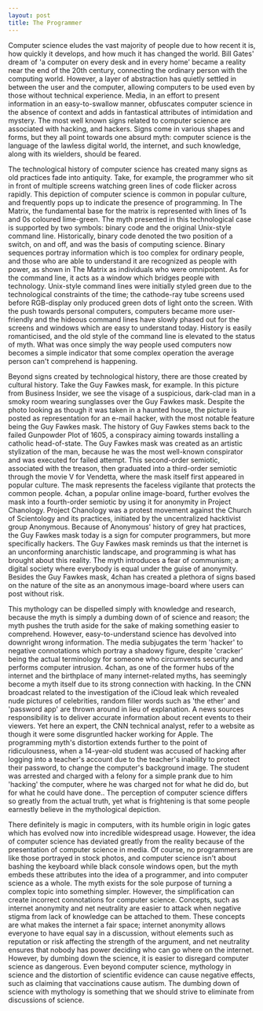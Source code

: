 ```yaml
---
layout: post
title: The Programmer
---
```


Computer science eludes the vast majority of people due to how recent it is, how quickly it develops, and how much it has changed the world. Bill Gates' dream of 'a computer on every desk and in every home' became a reality near the end of the 20th century, connecting the ordinary person with the computing world. However, a layer of abstraction has quietly settled in between the user and the computer, allowing computers to be used even by those without technical experience. Media, in an effort to present information in an easy-to-swallow manner, obfuscates computer science in the absence of context and adds in fantastical attributes of intimidation and mystery. The most well known signs related to computer science are associated with hacking, and hackers. Signs come in various shapes and forms, but they all point towards one absurd myth: computer science is the language of the lawless digital world, the internet, and such knowledge, along with its wielders, should be feared.

The technological history of computer science has created many signs as old practices fade into antiquity. Take, for example, the programmer who sit in front of multiple screens watching green lines of code flicker across rapidly. This depiction of computer science is common in popular culture, and frequently pops up to indicate the presence of programming. In The Matrix, the fundamental base for the matrix is represented with lines of 1s and 0s coloured lime-green. The myth presented in this technological case is supported by two symbols: binary code and the original Unix-style command line. Historically, binary code denoted the two position of a switch, on and off, and was the basis of computing science. Binary sequences portray information which is too complex for ordinary people, and those who are able to understand it are recognized as people with power, as shown in The Matrix as individuals who were omnipotent. As for the command line, it acts as a window which bridges people with technology. Unix-style command lines were initially styled green due to the technological constraints of the time; the cathode-ray tube screens used before RGB-display only produced green dots of light onto the screen. With the push towards personal computers, computers became more user-friendly and the hideous command lines have slowly phased out for the screens and windows which are easy to understand today. History is easily romanticised, and the old style of the command line is elevated to the status of myth. What was once simply the way people used computers now becomes a simple indicator that some complex operation the average person can't comprehend is happening.

Beyond signs created by technological history, there are those created by cultural history. Take the Guy Fawkes mask, for example. In this picture from Business Insider, we see the visage of a suspicious, dark-clad man in a smoky room wearing sunglasses over the Guy Fawkes mask. Despite the photo looking as though it was taken in a haunted house, the picture is posted as representation for an e-mail hacker, with the most notable feature being the Guy Fawkes mask. The history of Guy Fawkes stems back to the failed Gunpowder Plot of 1605, a conspiracy aiming towards installing a catholic head-of-state. The Guy Fawkes mask was created as an artistic stylization of the man, because he was the most well-known conspirator and was executed for failed attempt. This second-order semiotic, associated with the treason, then graduated into a third-order semiotic through the movie V for Vendetta, where the mask itself first appeared in popular culture. The mask represents the faceless vigilante that protects the common people. 4chan, a popular online image-board, further evolves the mask into a fourth-order semiotic by using it for anonymity in Project Chanology. Project Chanology was a protest movement against the Church of Scientology and its practices, initiated by the uncentralized hacktivist group Anonymous. Because of Anonymous' history of grey hat practices, the Guy Fawkes mask today is a sign for computer programmers, but more specifically hackers. The Guy Fawkes mask reminds us that the internet is an unconforming anarchistic landscape, and programming is what has brought about this reality. The myth introduces a fear of communism; a digital society where everybody is equal under the guise of anonymity. Besides the Guy Fawkes mask, 4chan has created a plethora of signs based on the nature of the site as an anonymous image-board where users can post without risk.

This mythology can be dispelled simply with knowledge and research, because the myth is simply a dumbing down of of science and reason; the myth pushes the truth aside for the sake of making something easier to comprehend. However, easy-to-understand science has devolved into downright wrong information. The media subjugates the term 'hacker' to negative connotations which portray a shadowy figure, despite 'cracker' being the actual terminology for someone who circumvents security and performs computer intrusion. 4chan, as one of the former hubs of the internet and the birthplace of many internet-related myths, has seemingly become a myth itself due to its strong connection with hacking. In the CNN broadcast related to the investigation of the iCloud leak which revealed nude pictures of celebrities, random filler words such as 'the ether' and 'password app' are thrown around in lieu of explanation. A news sources responsibility is to deliver accurate information about recent events to their viewers. Yet here an expert, the CNN technical analyst, refer to a website as though it were some disgruntled hacker working for Apple. The programming myth's distortion extends further to the point of ridiculousness, when a 14-year-old student was accused of hacking after logging into a teacher's account due to the teacher's inability to protect their password, to change the computer's background image. The student was arrested and charged with a felony for a simple prank due to him 'hacking' the computer, where he was charged not for what he did do, but for what he could have done.. The perception of computer science differs so greatly from the actual truth, yet what is frightening is that some people earnestly believe in the mythological depiction.
        
There definitely is magic in computers, with its humble origin in logic gates which has evolved now into incredible widespread usage. However, the idea of computer science has deviated greatly from the reality because of the presentation of computer science in media. Of course, no programmers are like those portrayed in stock photos, and computer science isn't about bashing the keyboard while black console windows open, but the myth embeds these attributes into the idea of a programmer, and into computer science as a whole. The myth exists for the sole purpose of turning a complex topic into something simpler. However, the simplification can create incorrect connotations for computer science. Concepts, such as internet anonymity and net neutrality are easier to attack when negative stigma from lack of knowledge can be attached to them. These concepts are what makes the internet a fair space; internet anonymity allows everyone to have equal say in a discussion, without elements such as reputation or risk affecting the strength of the argument, and net neutrality ensures that nobody has power deciding who can go where on the internet. However, by dumbing down the science, it is easier to disregard computer science as dangerous. Even beyond computer science, mythology in science and the distortion of scientific evidence can cause negative effects, such as claiming that vaccinations cause autism. The dumbing down of science with mythology is something that we should strive to eliminate from discussions of science.